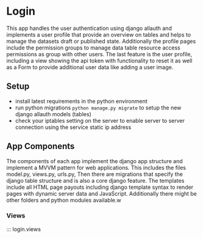 # Login

This app handles the user authentication using django allauth and implements a user profile that provide an overview on tables and helps to manage the datasets draft or published state. Additionally the profile pages include the permission groups to manage data table resource access permissions as group with other users. The last feature is the user profile, including a view showing the api token with functionality to reset it as well as a Form to provide additional user data like adding a user image.

## Setup

- install latest requirements in the python environment
- run python migrations `python manage.py migrate` to setup the new django allauth models (tables)
- check your iptables setting on the server to enable server to server connection using the service static ip address

## App Components

The components of each app implement the django app structure and implement a MVVM pattern for web applications. This includes the files model.py, views.py, urls.py,  Then there are migrations that specify the django table structure and is also a core django feature. The templates include all HTML page payouts including django template syntax to render pages with dynamic server data and JavaScript. Additionally there might be other folders and python modules available.w

### Views

::: login.views
